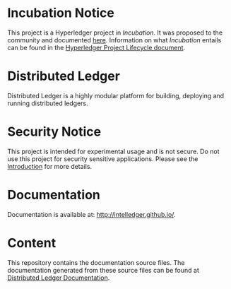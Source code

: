 # Incubation Notice
This project is a Hyperledger project in _Incubation_. It was proposed to the community and documented [here](http://bit.ly/1T6eVBH). Information on what _Incubation_ entails can be found in the [Hyperledger Project Lifecycle document](https://goo.gl/4edNRc).

Distributed Ledger
==================

Distributed Ledger is a highly modular platform for building, deploying and
running distributed ledgers.

Security Notice
===============
This project is intended for experimental usage and is not secure.
Do not use this project for security sensitive applications.
Please see the
[Introduction](http://intelledger.github.io/introduction.html)
for more details.

Documentation
=============

Documentation is available at: http://intelledger.github.io/.

Content
=======

This repository contains the documentation source files. The documentation
generated from these source files can be found at
[Distributed Ledger Documentation](http://intelledger.github.io/index.html).
